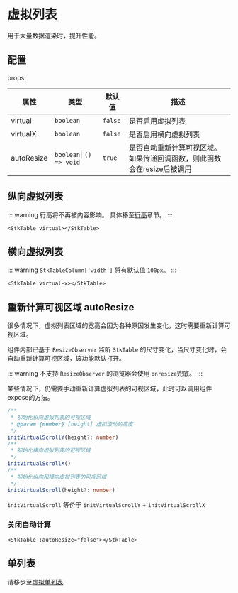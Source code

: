 # 虚拟列表
用于大量数据渲染时，提升性能。

## 配置
props:

| 属性 | 类型 | 默认值 | 描述 |
| --- | --- | --- | --- |
| virtual | `boolean` | `false` | 是否启用虚拟列表 |
| virtualX | `boolean` | `false` | 是否启用横向虚拟列表 |
| autoResize | `boolean`\| `() => void` | `true` | 是否自动重新计算可视区域。如果传递回调函数，则此函数会在resize后被调用 |


## 纵向虚拟列表
::: warning
行高将不再被内容影响。 具体移至[行高](/main/table/basic/row-height)章节。
:::
```vue
<StkTable virtual></StkTable>
```
<demo vue="advanced/virtual/VirtualY.vue"></demo>

## 横向虚拟列表
::: warning
`StkTableColumn['width']` 将有默认值 `100px`。
:::

```vue
<StkTable virtual-x></StkTable>
```
<demo vue="advanced/virtual/VirtualX.vue"></demo>

## 重新计算可视区域 autoResize
很多情况下，虚拟列表区域的宽高会因为各种原因发生变化，这时需要重新计算可视区域。

组件内部已基于 `ResizeObserver` 监听 `StkTable` 的尺寸变化，当尺寸变化时，会自动重新计算可视区域，该功能默认打开。


::: warning
不支持 `ResizeObserver` 的浏览器会使用 `onresize`兜底。
:::

某些情况下，仍需要手动重新计算虚拟列表的可视区域，此时可以调用组件expose的方法。

```ts
/**
 * 初始化纵向虚拟列表的可视区域
 * @param {number} [height] 虚拟滚动的高度
 */
initVirtualScrollY(height?: number)
/**
 * 初始化横向虚拟列表的可视区域
 */
initVirtualScrollX()
/**
 * 初始化纵向和横向虚拟列表的可视区域
 */
initVirtualScroll(height?: number)
```
`initVirtualScroll` 等价于 `initVirtualScrollY` + `initVirtualScrollX`

### 关闭自动计算
```vue
<StkTable :autoResize="false"></StkTable>
```

## 单列表
请移步至[虚拟单列表](/demos/virtual-list.html)

